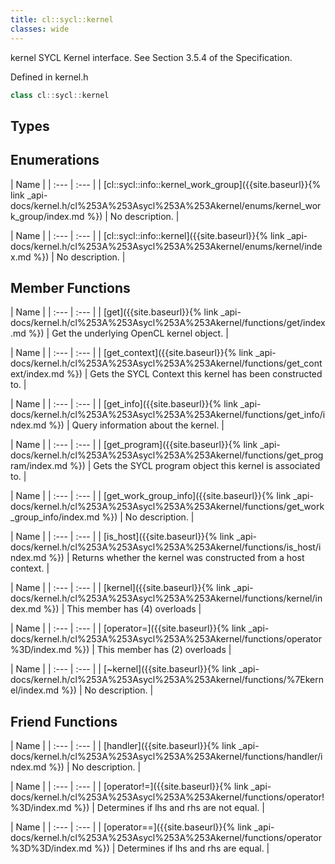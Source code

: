 ```yaml
---
title: cl::sycl::kernel
classes: wide
---
```



kernel SYCL Kernel interface. See Section 3.5.4 of the Specification. 

Defined in kernel.h

```cpp
class cl::sycl::kernel
```

## Types

## Enumerations

  | Name |
| :--- | :--- |
| [cl::sycl::info::kernel\_work\_group]({{site.baseurl}}{% link _api-docs/kernel.h/cl%253A%253Asycl%253A%253Akernel/enums/kernel_work_group/index.md %}) | No description. |

  | Name |
| :--- | :--- |
| [cl::sycl::info::kernel]({{site.baseurl}}{% link _api-docs/kernel.h/cl%253A%253Asycl%253A%253Akernel/enums/kernel/index.md %}) | No description. |

## Member Functions

  | Name |
| :--- | :--- |
| [get]({{site.baseurl}}{% link _api-docs/kernel.h/cl%253A%253Asycl%253A%253Akernel/functions/get/index.md %}) | Get the underlying OpenCL kernel object.  |

  | Name |
| :--- | :--- |
| [get\_context]({{site.baseurl}}{% link _api-docs/kernel.h/cl%253A%253Asycl%253A%253Akernel/functions/get_context/index.md %}) | Gets the SYCL Context this kernel has been constructed to.  |

  | Name |
| :--- | :--- |
| [get\_info]({{site.baseurl}}{% link _api-docs/kernel.h/cl%253A%253Asycl%253A%253Akernel/functions/get_info/index.md %}) | Query information about the kernel.  |

  | Name |
| :--- | :--- |
| [get\_program]({{site.baseurl}}{% link _api-docs/kernel.h/cl%253A%253Asycl%253A%253Akernel/functions/get_program/index.md %}) | Gets the SYCL program object this kernel is associated to.  |

  | Name |
| :--- | :--- |
| [get\_work\_group\_info]({{site.baseurl}}{% link _api-docs/kernel.h/cl%253A%253Asycl%253A%253Akernel/functions/get_work_group_info/index.md %}) | No description. |

  | Name |
| :--- | :--- |
| [is\_host]({{site.baseurl}}{% link _api-docs/kernel.h/cl%253A%253Asycl%253A%253Akernel/functions/is_host/index.md %}) | Returns whether the kernel was constructed from a host context.  |

  | Name |
| :--- | :--- |
| [kernel]({{site.baseurl}}{% link _api-docs/kernel.h/cl%253A%253Asycl%253A%253Akernel/functions/kernel/index.md %}) | This member has (4) overloads |

  | Name |
| :--- | :--- |
| [operator=]({{site.baseurl}}{% link _api-docs/kernel.h/cl%253A%253Asycl%253A%253Akernel/functions/operator%3D/index.md %}) | This member has (2) overloads |

  | Name |
| :--- | :--- |
| [~kernel]({{site.baseurl}}{% link _api-docs/kernel.h/cl%253A%253Asycl%253A%253Akernel/functions/%7Ekernel/index.md %}) | No description. |


## Friend Functions

  | Name |
| :--- | :--- |
| [handler]({{site.baseurl}}{% link _api-docs/kernel.h/cl%253A%253Asycl%253A%253Akernel/functions/handler/index.md %}) | No description. |

  | Name |
| :--- | :--- |
| [operator!=]({{site.baseurl}}{% link _api-docs/kernel.h/cl%253A%253Asycl%253A%253Akernel/functions/operator!%3D/index.md %}) | Determines if lhs and rhs are not equal.  |

  | Name |
| :--- | :--- |
| [operator==]({{site.baseurl}}{% link _api-docs/kernel.h/cl%253A%253Asycl%253A%253Akernel/functions/operator%3D%3D/index.md %}) | Determines if lhs and rhs are equal.  |

